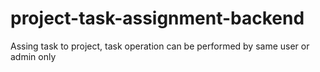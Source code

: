 # project-task-assignment-backend
Assing task to project, task operation can be performed by same user or admin only

